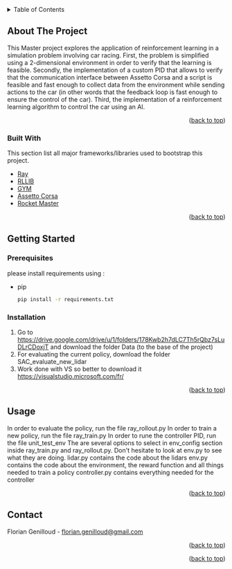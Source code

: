 <div id="top"></div>


<!-- TABLE OF CONTENTS -->
<details>
  <summary>Table of Contents</summary>
  <ol>
    <li>
      <a href="#about-the-project">About The Project</a>
      <ul>
        <li><a href="#built-with">Built With</a></li>
      </ul>
    </li>
    <li>
      <a href="#getting-started">Getting Started</a>
      <ul>
        <li><a href="#prerequisites">Prerequisites</a></li>
        <li><a href="#installation">Installation</a></li>
      </ul>
    </li>
    <li><a href="#usage">Usage</a></li>
    <li><a href="#contact">Contact</a></li>
  </ol>
</details>



<!-- ABOUT THE PROJECT -->
## About The Project

This Master project explores the application of reinforcement learning in a simulation problem involving car racing.  First, the problem is simplified using a 2-dimensional environment in order to verify that the learning is feasible. Secondly, the implementation of a custom PID that allows to verify that the communication interface between Assetto Corsa and a script is feasible and fast enough to collect data from the environment while sending actions to the car (in other words that the feedback loop is fast enough to ensure the control of the car). Third, the implementation of a reinforcement learning algorithm to control the car using an AI.

<p align="right">(<a href="#top">back to top</a>)</p>



### Built With

This section list all major frameworks/libraries used to bootstrap this project.

* [Ray](https://docs.ray.io/en/latest/#)
* [RLLIB](https://docs.ray.io/en/latest/rllib/index.html)
* [GYM](https://gym.openai.com/)
* [Assetto Corsa](https://www.instant-gaming.com/fr/1263-acheter-jeu-steam-assetto-corsa/)
* [Rocket Master](https://github.com/danuo/rocket-meister)

<p align="right">(<a href="#top">back to top</a>)</p>



<!-- GETTING STARTED -->
## Getting Started

### Prerequisites

please install requirements using :
* pip
  ```sh
  pip install -r requirements.txt
  ```

### Installation

1. Go to https://drive.google.com/drive/u/1/folders/178Kwb2h7dLC7Th5rQbz7sLuDLrCDoxjT and download the folder Data (to the base of the project)
2. For evaluating the current policy, download the folder SAC_evaluate_new_lidar
3. Work done with VS so better to download it https://visualstudio.microsoft.com/fr/

<p align="right">(<a href="#top">back to top</a>)</p>



<!-- USAGE EXAMPLES -->
## Usage
In order to evaluate the policy, run the file ray_rollout.py
In order to train a new policy, run the file ray_train.py
In order to rune the controller PID, run the file unit_test_env
The are several options to select in env_config section inside ray_train.py and ray_rollout.py. Don't hesitate to look at env.py to see what they are doing.
lidar.py contains the code about the lidars
env.py contains the code about the environment, the reward function and all things needed to train a policy
controller.py contains everything needed for the controller

<p align="right">(<a href="#top">back to top</a>)</p>




<!-- CONTACT -->
## Contact

Florian Genilloud - florian.genilloud@gmail.com


<p align="right">(<a href="#top">back to top</a>)</p>




<p align="right">(<a href="#top">back to top</a>)</p>



<!-- MARKDOWN LINKS & IMAGES -->
<!-- https://www.markdownguide.org/basic-syntax/#reference-style-links -->
[contributors-shield]: https://img.shields.io/github/contributors/othneildrew/Best-README-Template.svg?style=for-the-badge
[contributors-url]: https://github.com/othneildrew/Best-README-Template/graphs/contributors
[forks-shield]: https://img.shields.io/github/forks/othneildrew/Best-README-Template.svg?style=for-the-badge
[forks-url]: https://github.com/othneildrew/Best-README-Template/network/members
[stars-shield]: https://img.shields.io/github/stars/othneildrew/Best-README-Template.svg?style=for-the-badge
[stars-url]: https://github.com/othneildrew/Best-README-Template/stargazers
[issues-shield]: https://img.shields.io/github/issues/othneildrew/Best-README-Template.svg?style=for-the-badge
[issues-url]: https://github.com/othneildrew/Best-README-Template/issues
[license-shield]: https://img.shields.io/github/license/othneildrew/Best-README-Template.svg?style=for-the-badge
[license-url]: https://github.com/othneildrew/Best-README-Template/blob/master/LICENSE.txt
[linkedin-shield]: https://img.shields.io/badge/-LinkedIn-black.svg?style=for-the-badge&logo=linkedin&colorB=555
[linkedin-url]: https://linkedin.com/in/othneildrew
[product-screenshot]: images/screenshot.png
